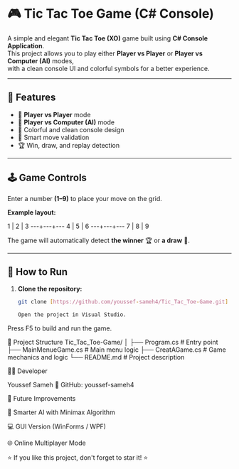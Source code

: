 # 🎮 Tic Tac Toe Game (C# Console)

A simple and elegant **Tic Tac Toe (XO)** game built using **C# Console Application**.  
This project allows you to play either **Player vs Player** or **Player vs Computer (AI)** modes,  
with a clean console UI and colorful symbols for a better experience.

---

## 🧠 Features
- 👥 **Player vs Player** mode  
- 🤖 **Player vs Computer (AI)** mode  
- 🎨 Colorful and clean console design  
- 🧩 Smart move validation  
- 🏆 Win, draw, and replay detection  

---

## 🕹️ Game Controls

Enter a number **(1–9)** to place your move on the grid.

**Example layout:**

 1 | 2 | 3
---+---+---
 4 | 5 | 6
---+---+---
 7 | 8 | 9


The game will automatically detect **the winner** 🏆 or **a draw** 🤝.

---

## 🧩 How to Run
1. **Clone the repository:**
   ```bash
   git clone [https://github.com/youssef-sameh4/Tic_Tac_Toe-Game.git]

   Open the project in Visual Studio.

Press F5 to build and run the game.

📂 Project Structure
Tic_Tac_Toe-Game/
│
├── Program.cs          # Entry point
├── MainMenueGame.cs    # Main menu logic
├── CreatAGame.cs       # Game mechanics and logic
└── README.md           # Project description

🧑‍💻 Developer

Youssef Sameh
💼 GitHub: youssef-sameh4

🏁 Future Improvements

🧠 Smarter AI with Minimax Algorithm

💻 GUI Version (WinForms / WPF)

🌐 Online Multiplayer Mode

⭐ If you like this project, don't forget to star it! ⭐
